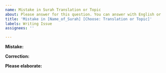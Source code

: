 ```yaml
---
name: Mistake in Surah Translation or Topic
about: Please answer for this question. You can answer with English or Indonesian
title: 'Mistake in [Name_of_Surah] [Choose: Translation or Topic]'
labels: Writing Issue
assignees: ''

---
```


**Mistake:**

**Correction:**

**Please elaborate:**
